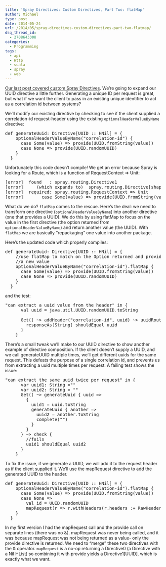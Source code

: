 ```yaml
---
title: 'Spray Directives: Custom Directives, Part Two: flatMap'
author: Michael
type: post
date: 2014-05-24
url: /2014/05/spray-directives-custom-directives-part-two-flatmap/
dsq_thread_id:
  - 2708643308
categories:
  - Programming
tags:
  - api
  - Http
  - scala
  - spray
  - web
---
```

[Our last post covered custom Spray Directives][1]. We&#8217;re going to expand our UUID directive a little further. Generating a unique ID per request is great, but what if we want the client to pass in an existing unique identifier to act as a correlation id between systems?

We&#8217;ll modify our existing directive by checking to see if the client supplied a correlation-id request-header using the existing `optionalHeaderValueByName` directive:

<pre class="syntax scala">def generateUuid: Directive[UUID :: HNil] = {
    optionalHeaderValueByName("correlation-id") {
      case Some(value) => provide(UUID.fromString(value))
      case None => provide(UUID.randomUUID)
    }
  }
</pre>

Unfortunately this code doesn&#8217;t compile! We get an error because Spray is looking for a Route, which is a function of RequestContext => Unit:

<pre class="syntax bash">[error]  found   : spray.routing.Directive1
[error]     (which expands to)  spray.routing.Directive[shapeless.::]
[error]  required: spray.routing.RequestContext => Unit
[error]       case Some(value) => provide(UUID.fromString(value))
</pre>

What do we do? `flatMap` comes to the rescue. Here&#8217;s the deal: we need to transform one directive (`optionalHeaderValueByName`) into another directive (one that provides a UUID). We do this by using flatMap to focus on the value in the first directive (the option returned from `optionalHeaderValueByName`) and return another value (the UUID). With `flatMap` we are basically &#8220;repackaging&#8221; one value into another package.

Here&#8217;s the updated code which properly compiles:

<pre class="syntax scala">def generateUuid: Directive[UUID :: HNil] = {
    //use flatMap to match on the Option returned and provide
    //a new value
    optionalHeaderValueByName("correlation-id").flatMap {
      case Some(value) => provide(UUID.fromString(value))
      case None => provide(UUID.randomUUID)
    }
  }
</pre>

and the test:

<pre class="syntax scala">"can extract a uuid value from the header" in {
      val uuid = java.util.UUID.randomUUID.toString

      Get() ~> addHeader("correlation-id", uuid) ~> uuidRoute ~> check {
        responseAs[String] shouldEqual uuid
      }
    }
</pre>

There&#8217;s a small tweak we&#8217;ll make to our UUID directive to show another example of directive composition. If the client doesn&#8217;t supply a UUID, and we call generateUUID multiple times, we&#8217;ll get different uuids for the same request. This defeats the purpose of a single correlation id, and prevents us from extracting a uuid multiple times per request. A failing test shows the issue:

<pre class="syntax scala">"can extract the same uuid twice per request" in {
      var uuid1: String =""
      var uuid2: String = ""
      Get() ~> generateUuid { uuid =>
        {
          uuid1 = uuid.toString
          generateUuid { another =>
            uuid2 = another.toString
            complete("")
          }
        }
      } ~> check {
        //fails
        uuid1 shouldEqual uuid2
      }
    }
</pre>

To fix the issue, if we generate a UUID, we will add it to the request header as if the client supplied it. We&#8217;ll use the mapRequest directive to add the generated UUID to the header.

<pre class="syntax scala">def generateUuid: Directive[UUID :: HNil] = {
    optionalHeaderValueByName("correlation-id").flatMap {
      case Some(value) => provide(UUID.fromString(value))
      case None =>
        val id = UUID.randomUUID
        mapRequest(r => r.withHeaders(r.headers :+ RawHeader("correlation-id", id.toString))) &#038; provide(id)
    }
  }
</pre>

In my first version I had the mapRequest call and the provide call on separate lines (there was no &). mapRequest was never being called, and it was because mapRequest was not being returned as a value- only the provide directive is returned. We need to &#8220;merge&#8221; these two directives with the & operator. `mapRequest` is a no-op returning a Directive0 (a Directive with a Nil HList) so combining it with provide yields a Directive1[UUID], which is exactly what we want.

 [1]: http://blog.michaelhamrah.com/2014/05/spray-directives-creating-your-own-simple-directive/
